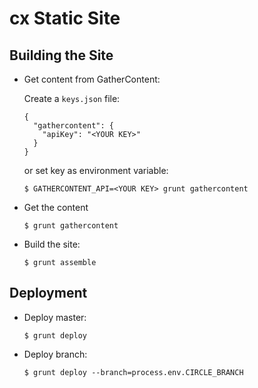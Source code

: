# cx Static Site

## Building the Site

- Get content from GatherContent:

  Create a `keys.json` file:

  ```
  {
    "gathercontent": {
      "apiKey": "<YOUR KEY>"
    }
  }
  ```

  or set key as environment variable:

  ```
  $ GATHERCONTENT_API=<YOUR KEY> grunt gathercontent

  ```


- Get the content

  ```
  $ grunt gathercontent
  ```

- Build the site:

  ```
  $ grunt assemble
  ```


## Deployment

- Deploy master:

  ```
  $ grunt deploy
  ```

- Deploy branch:

  ```
  $ grunt deploy --branch=process.env.CIRCLE_BRANCH
  ```